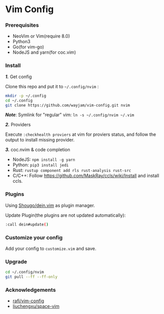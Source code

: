 # Vim Config

### Prerequisites

- NeoVim or Vim(require 8.0)
- Python3
- Go(for vim-go)
- NodeJS and yarn(for coc.vim)

### Install

**_1._** Get config

Clone this repo and put it to `~/.config/nvim` :

```sh
mkdir -p ~/.config
cd ~/.config
git clone https://github.com/wayjam/vim-config.git nvim
```

**_Note_**: Symlink for "regular" vim: `ln -s ~/.config/nvim ~/.vim`

**_2._** Providers

Execute `:checkhealth proviers` at vim for proviers status, and follow the output to install missing provider.

**_3._** coc.nvim & code completion

- NodeJS: `npm install -g yarn`
- Python: `pip3 install jedi`
- Rust: `rustup component add rls rust-analysis rust-src`
- C/C++: Follow <https://github.com/MaskRay/ccls/wiki/Install> and install ccls.

### Plugins

Using [Shougo/dein.vim](https://github.com/Shougo/dein.vim) as plugin manager.

Update Plugin(the plugins are not updated automatically):

```sh
:call dein#update()
```

### Customize your config

Add your config to `customize.vim` and save.

### Upgrade

```sh
cd ~/.config/nvim
git pull --ff --ff-only
```

### Acknowledgements

- [rafi/vim-config](https://github.com/rafi/vim-config)
- [liuchengxu/space-vim](https://github.com/liuchengxu/space-vim)
